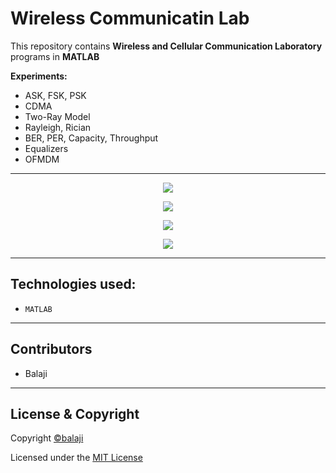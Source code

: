 # Wireless Communicatin Lab

This repository contains **Wireless and Cellular Communication Laboratory** programs in **MATLAB**

**Experiments:**
- ASK, FSK, PSK
- CDMA
- Two-Ray Model
- Rayleigh, Rician
- BER, PER, Capacity, Throughput
- Equalizers
- OFMDM

---

<p align="center">
<img src="src/assets/images/ask.png">
</p>


<p align="center">
<img src="src/assets/images/psk.png">
</p>


<p align="center">
<img src="src/assets/images/fsk.png">
</p>


<p align="center">
<img src="src/assets/images/two_ray.png">
</p>

---

## Technologies used:

- `MATLAB`

---

## Contributors

- Balaji

---

## License & Copyright

Copyright [©balaji](https://github.com/balajirai)

Licensed under the [MIT License](LICENSE)
